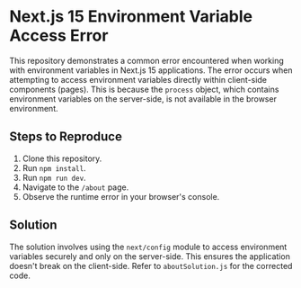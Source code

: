 # Next.js 15 Environment Variable Access Error

This repository demonstrates a common error encountered when working with environment variables in Next.js 15 applications.  The error occurs when attempting to access environment variables directly within client-side components (pages).  This is because the `process` object, which contains environment variables on the server-side, is not available in the browser environment.

## Steps to Reproduce

1. Clone this repository.
2. Run `npm install`.
3. Run `npm run dev`.
4. Navigate to the `/about` page.
5. Observe the runtime error in your browser's console.

## Solution

The solution involves using the `next/config` module to access environment variables securely and only on the server-side.  This ensures the application doesn't break on the client-side.  Refer to `aboutSolution.js` for the corrected code.